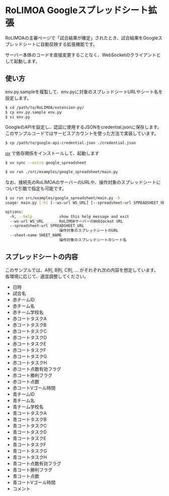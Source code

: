 # RoLIMOA Googleスプレッドシート拡張

RoLIMOAの主審ページで「試合結果が確定」されたとき、試合結果をGoogleスプレッドシートに自動反映する拡張機能です。

サーバー本体のコードを直接変更することなく、WebSocketのクライアントとして起動します。

## 使い方

env.py.sampleを複製して、env.pyに対象のスプレッドシートURLやシート名を設定します。

```bash
$ cd /path/to/RoLIMOA/extension-py/
$ cp env.py.sample env.py
$ vi env.py
```

GoogleのAPIを設定し、認証に使用するJSONをcredential.jsonに保存します。
このサンプルコードではサービスアカウントを使った方法で実装しています。

```bash
$ cp /path/to/google-api-credential.json ./credential.json
```

[uv](https://github.com/astral-sh/uv) で依存関係をインストールして、起動します

```bash
$ uv sync --extra google_spreadsheet

$ uv run ./src/examples/google_spreadsheet/main.py
```

なお、接続先のRoLIMOAのサーバーのURLや、操作対象のスプレッドシートについて引数で指定も可能です。

```bash
$ uv run src/examples/google_spreadsheet/main.py -h
usage: main.py [-h] [--ws-url WS_URL] [--spreadsheet-url SPREADSHEET_URL] [--sheet-name SHEET_NAME]

options:
  -h, --help            show this help message and exit
  --ws-url WS_URL       RoLIMOAサーバーのWebSocket URL
  --spreadsheet-url SPREADSHEET_URL
                        操作対象のスプレッドシートのURL
  --sheet-name SHEET_NAME
                        操作対象のスプレッドシートのシート名
```

## スプレッドシートの内容

このサンプルでは、A列, B列, C列, … がそれぞれ次の内容を想定しています。
各環境に応じて、適宜調整してください。

- 日時
- 試合名
- 赤チームID
- 赤チーム名
- 赤チーム学校名
- 赤コートタスクA
- 赤コートタスクB
- 赤コートタスクC
- 赤コートタスクD
- 赤コートタスクE
- 赤コートタスクF
- 赤コートタスクG
- 赤コートタスクH
- 赤コート点数有効フラグ
- 赤コート勝利フラグ
- 赤コート点数
- 赤コートVゴール時間
- 青チームID
- 青チーム名
- 青チーム学校名
- 青コートタスクA
- 青コートタスクB
- 青コートタスクC
- 青コートタスクD
- 青コートタスクE
- 青コートタスクF
- 青コートタスクG
- 青コートタスクH
- 青コート点数有効フラグ
- 青コート勝利フラグ
- 青コート点数
- 青コートVゴール時間
- コメント
